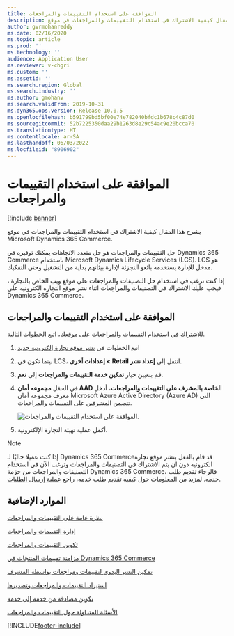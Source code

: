 ```yaml
---
title: الموافقة على استخدام التقييمات والمراجعات
description: يشرح هذا المقال كيفية الاشتراك في استخدام التقييمات والمراجعات في موقع Microsoft Dynamics 365 Commerce.
author: gvrmohanreddy
ms.date: 02/16/2020
ms.topic: article
ms.prod: ''
ms.technology: ''
audience: Application User
ms.reviewer: v-chgri
ms.custom: ''
ms.assetid: ''
ms.search.region: Global
ms.search.industry: ''
ms.author: gmohanv
ms.search.validFrom: 2019-10-31
ms.dyn365.ops.version: Release 10.0.5
ms.openlocfilehash: b591799bd5bf00e74e782040bfdc1b678c4c87d0
ms.sourcegitcommit: 52b7225350daa29b1263d8e29c54ac9e20bcca70
ms.translationtype: HT
ms.contentlocale: ar-SA
ms.lasthandoff: 06/03/2022
ms.locfileid: "8906902"
---
```

# <a name="opt-in-to-use-ratings-and-reviews"></a>الموافقة على استخدام التقييمات والمراجعات

[!include [banner](includes/banner.md)]

يشرح هذا المقال كيفية الاشتراك في استخدام التقييمات والمراجعات في موقع Microsoft Dynamics 365 Commerce.

حل التقييمات والمراجعات هو حل متعدد الاتجاهات يمكنك توفيره في Dynamics 365 Commerce باستخدام Microsoft Dynamics Lifecycle Services (LCS). LCS هو مدخل للإدارة يستخدمه بائعو التجزئة لإدارة بيئاتهم بداية من التشغيل وحتى التفكيك.

إذا كنت ترغب في استخدام حل التصنيفات والمراجعات علي موقع ويب الخاص بالتجارة ، فيجب عليك الاشتراك في التصنيفات والمراجعات اثناء نشر موقع التجارة الكترونيه على Dynamics 365 Commerce.

## <a name="opt-in-to-use-ratings-and-reviews"></a>الموافقة على استخدام التقييمات والمراجعات

للاشتراك في استخدام التقييمات والمراجعات على موقعك، اتبع الخطوات التالية.

1. اتبع الخطوات في [‏‫نشر موقع تجارة إلكترونية جديد‬](deploy-ecommerce-site.md)
1. بينما تكون في LCS، انتقل إلى **‏‫إعداد نشر Retail‬ \> إعدادات أخرى**.
1. قم بتعيين خيار **تمكين خدمة التقييمات والمراجعات** إلى **نعم**.
1. في الحقل **مجموعه أمان AAD الخاصة بالمشرف على التقييمات والمراجعات**، أدخل معرف مجموعة أمان Microsoft Azure Active Directory (Azure AD) التي تتضمن المشرفين على التقييمات والمراجعات.

    ![الموافقة على استخدام التقييمات والمراجعات.](media/LCS_RnR_Preference_2.png)

1. أكمل عملية تهيئة التجارة الإلكترونية.

> [!NOTE] 
> إذا كنت عميلا حاليًا لـ Dynamics 365 Commerceقد قام بالفعل بنشر موقع تجاره الكترونيه دون ان يتم الاشتراك في التصنيفات والمراجعات وترغب الآن في استخدام التصنيفات والمراجعات من حزمة Dynamics 365 Commerce، فالرجاء تقديم طلب خدمه. لمزيد من المعلومات حول كيفيه تقديم طلب خدمه، راجع [عملية إرسال الطلبات](../fin-ops-core/dev-itpro/lifecycle-services/submit-request-dynamics-service-engineering-team.md?toc=/dynamics365/commerce/toc.json). 

## <a name="additional-resources"></a>الموارد الإضافية

[نظرة عامة على التقييمات والمراجعات](ratings-reviews-overview.md)

[إدارة التقييمات والمراجعات](manage-reviews.md)

[تكوين التقييمات والمراجعات](configure-ratings-reviews.md)

[مزامنة تقييمات المنتجات في Dynamics 365 Commerce](sync-product-ratings.md)

[تمكين النشر اليدوي لتقييمات ومراجعات بواسطة المشرف](manual-publish-rating-reviews.md)

[استيراد التقييمات والمراجعات وتصديرها](import-export-reviews.md)

[تكوين مصادقة من خدمة إلى خدمة](service-to-service-auth.md)

[الأسئلة المتداولة حول التقييمات والمراجعات](ratings-reviews-faq.md)


[!INCLUDE[footer-include](../includes/footer-banner.md)]
